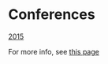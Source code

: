 Conferences
=====================

[2015](/2015)


For more info, see [this page](https://github.com/minhongrails/events)
